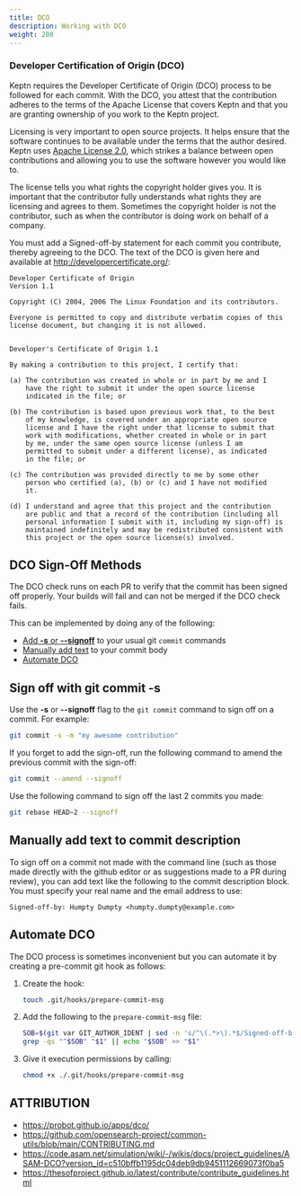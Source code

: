 ```yaml
---
title: DCO
description: Working with DCO
weight: 200
---
```


### Developer Certification of Origin (DCO)

Keptn requires the Developer Certificate of Origin (DCO) process
to be followed for each commit.
With the DCO, you attest that the contribution adheres
to the terms of the Apache License that covers Keptn
and that you are granting ownership of you work to the Keptn project.

Licensing is very important to open source projects.
It helps ensure that the software continues to be available under the
terms that the author desired.
Keptn uses [Apache License 2.0](https://github.com/keptn/lifecycle-toolkit/blob/main/LICENSE),
which strikes a balance between open contributions
and allowing you to use the software however you would like to.

The license tells you what rights the copyright holder gives you.
It is important that the contributor fully understands
what rights they are licensing and agrees to them.
Sometimes the copyright holder is not the contributor,
such as when the contributor is doing work on behalf of a company.

You must add a Signed-off-by statement for each commit you contribute,
thereby agreeing to the DCO.
The text of the DCO is given here
and available at <http://developercertificate.org/>:

```text
Developer Certificate of Origin
Version 1.1

Copyright (C) 2004, 2006 The Linux Foundation and its contributors.

Everyone is permitted to copy and distribute verbatim copies of this
license document, but changing it is not allowed.


Developer's Certificate of Origin 1.1

By making a contribution to this project, I certify that:

(a) The contribution was created in whole or in part by me and I
    have the right to submit it under the open source license
    indicated in the file; or

(b) The contribution is based upon previous work that, to the best
    of my knowledge, is covered under an appropriate open source
    license and I have the right under that license to submit that
    work with modifications, whether created in whole or in part
    by me, under the same open source license (unless I am
    permitted to submit under a different license), as indicated
    in the file; or

(c) The contribution was provided directly to me by some other
    person who certified (a), (b) or (c) and I have not modified
    it.

(d) I understand and agree that this project and the contribution
    are public and that a record of the contribution (including all
    personal information I submit with it, including my sign-off) is
    maintained indefinitely and may be redistributed consistent with
    this project or the open source license(s) involved.
```

## DCO Sign-Off Methods

The DCO check runs on each PR to verify
that the commit has been signed off properly.
Your builds will fail and can not be merged if the DCO check fails.

This can be implemented by doing any of the following:

* [Add **-s** or **--signoff**](#sign-off-with-git-commit--s)
  to your usual git `commit` commands
* [Manually add text](#manually-add-text-to-commit-description)
  to your commit body
* [Automate DCO](#automate-dco)

## Sign off with git commit -s

Use the **-s** or **--signoff** flag to the `git commit` command
to sign off on a commit.
For example:

```bash 
git commit -s -m "my awesome contribution"
``` 

If you forget to add the sign-off,
run the following command to amend the previous commit
with the sign-off:

```bash
git commit --amend --signoff
```

Use the following command
to sign off the last 2 commits you made:

```bash
git rebase HEAD~2 --signoff
```

## Manually add text to commit description

To sign off on a commit not made with the command line
(such as those made directly with the github editor
or as suggestions made to a PR during review),
you can add text like the following to the commit description block.
You must specify your real name and the email address to use:

  ```text
  Signed-off-by: Humpty Dumpty <humpty.dumpty@example.com>
  ```

## Automate DCO

The DCO  process is sometimes inconvenient but you can automate it
by creating a pre-commit git hook as follows:

1. Create the hook:

    ``` bash
    touch .git/hooks/prepare-commit-msg
    ```

2. Add the following to the `prepare-commit-msg` file:

    ```bash
    SOB=$(git var GIT_AUTHOR_IDENT | sed -n 's/^\(.*>\).*$/Signed-off-by: \1/p')
    grep -qs "^$SOB" "$1" || echo "$SOB" >> "$1"
    ```

3. Give it execution permissions by calling:

    ```bash
    chmod +x ./.git/hooks/prepare-commit-msg
    ```

## ATTRIBUTION

* <https://probot.github.io/apps/dco/>
* <https://github.com/opensearch-project/common-utils/blob/main/CONTRIBUTING.md>
* <https://code.asam.net/simulation/wiki/-/wikis/docs/project_guidelines/ASAM-DCO?version_id=c510bffb1195dc04deb9db9451112669073f0ba5>
* <https://thesofproject.github.io/latest/contribute/contribute_guidelines.html>
